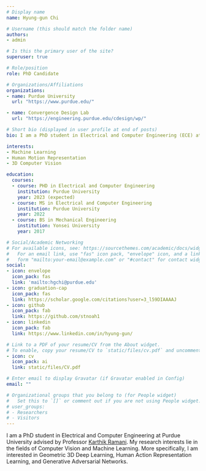 ```yaml
---
# Display name
name: Hyung-gun Chi

# Username (this should match the folder name)
authors:
- admin

# Is this the primary user of the site?
superuser: true

# Role/position
role: PhD Candidate

# Organizations/Affiliations
organizations:
- name: Purdue University
  url: "https://www.purdue.edu/"

- name: Convergence Design Lab
  url: "https://engineering.purdue.edu/cdesign/wp/"

# Short bio (displayed in user profile at end of posts)
bio: I am a PhD student in Electrical and Computer Engineering (ECE) at Purdue University and member of [C DESIGN LAB](https://engineering.purdue.edu/cdesign/wp/). My research interests lie in the fields of Computer Vision and Machine Learning. More specifically, I am interested in Geometric 3D Deep Learning, Human Action Representation Learning, and Generative Adversarial Networks.

interests:
- Machine Learning
- Human Motion Representation
- 3D Computer Vision

education:
  courses:
  - course: PHD in Electrical and Computer Engineering
    institution: Purdue University
    year: 2023 (expected)
  - course: MS in Electrical and Computer Engineering
    institution: Purdue University
    year: 2022
  - course: BS in Mechanical Engineering
    institution: Yonsei University
    year: 2017

# Social/Academic Networking
# For available icons, see: https://sourcethemes.com/academic/docs/widgets/#icons
#   For an email link, use "fas" icon pack, "envelope" icon, and a link in the
#   form "mailto:your-email@example.com" or "#contact" for contact widget.
social:
- icon: envelope
  icon_pack: fas
  link: 'mailto:hgchi@purdue.edu'
- icon: graduation-cap
  icon_pack: fas
  link: https://scholar.google.com/citations?user=3_l59DIAAAAJ
- icon: github
  icon_pack: fab
  link: https://github.com/stnoah1
- icon: linkedin
  icon_pack: fab
  link: https://www.linkedin.com/in/hyung-gun/

# Link to a PDF of your resume/CV from the About widget.
# To enable, copy your resume/CV to `static/files/cv.pdf` and uncomment the lines below.
- icon: cv
  icon_pack: ai
  link: static/files/CV.pdf

# Enter email to display Gravatar (if Gravatar enabled in Config)
email: ""

# Organizational groups that you belong to (for People widget)
#   Set this to `[]` or comment out if you are not using People widget.
# user_groups:
# - Researchers
# - Visitors
---
```

I am a PhD student in Electrical and Computer Engineering at Purdue University advised by Professor [Karthik Ramani](https://engineering.purdue.edu/~ramani/wordpress/about/). My research interests lie in the fields of Computer Vision and Machine Learning. More specifically, I am interested in Geometric 3D Deep Learning, Human Action Representation Learning, and Generative Adversarial Networks.
